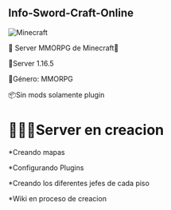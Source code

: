 ## Info-Sword-Craft-Online



![Minecraft](https://user-images.githubusercontent.com/98184310/201780012-c42f3979-958d-4fd9-af90-98ed25adebb0.jpg)


📜 Server MMORPG de Minecraft📜

🕌Server 1.16.5 
 
🌱Género: MMORPG 
 
📦Sin mods solamente plugin


# 👨🏻‍💻Server en creacion

*Creando mapas

*Configurando Plugins

*Creando los diferentes jefes de cada piso


*Wiki en proceso de creacion
